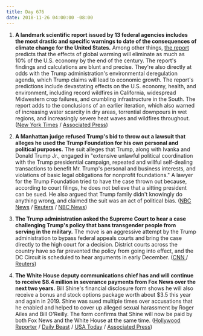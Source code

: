 ```yaml
---
title: Day 676
date: 2018-11-26 04:00:00 -08:00
---
```


1. **A landmark scientific report issued by 13 federal agencies includes the most drastic and specific warnings to date of the consequences of climate change for the United States.** Among other things, [the report](https://nca2018.globalchange.gov/) predicts that the effects of global warming will eliminate as much as 10%  of the U.S. economy by the end of the century. The report's findings and calculations are blunt and precise. They're also directly at odds with the Trump administration's environmental deregulation agenda, which Trump claims will lead to economic growth. The report's predictions include devastating effects on the U.S. economy, health, and environment, including record wildfires in California, widespread Midwestern crop failures, and crumbling infrastructure in the South. The report adds to the conclusions of an earlier iteration, which also warned of increasing water scarcity in dry areas, torrential downpours in wet regions, and increasingly severe heat waves and wildfires throughout. ([New York Times](https://www.nytimes.com/2018/11/23/climate/us-climate-report.html) / [Associated Press](https://apnews.com/f9732784135c4f4a8963daff79e2583e))

2. **A Manhattan judge refused Trump's bid to throw out a lawsuit that alleges he used the Trump Foundation for his own personal and political purposes.** The suit alleges that Trump, along with Ivanka and Donald Trump Jr., engaged in "extensive unlawful political coordination with the Trump presidential campaign, repeated and willful self-dealing transactions to benefit Mr. Trump's personal and business interests, and violations of basic legal obligations for nonprofit foundations." A lawyer for the Trump Foundation tried to have the case thrown out because, according to court filings, he does not believe that a sitting president can be sued. He also argued that Trump family didn't knowingly do anything wrong, and claimed the suit was an act of political bias. ([NBC News](https://www.nbcnews.com/politics/politics-news/judge-allows-lawsuit-against-trump-foundation-proceed-rejects-trump-claim-n939526) / [Reuters](https://www.reuters.com/article/us-usa-trump-trump-foundation-idUSKCN1NS26Z) / [NBC News](https://www.cnbc.com/2018/11/23/new-york-state-judge-rejects-trump-claim-that-he-cant-be-sued-because-hes-president.html))

3. **The Trump administration asked the Supreme Court to hear a case challenging Trump's policy that bans transgender people from serving in the military.** The move is an aggressive attempt by the Trump administration to bypass federal appeals courts and bring the case directly to the high court for a decision. District courts across the country have so far prevented the policy from going into effect, and the DC Circuit is scheduled to hear arguments in early December. ([CNN ](https://www.cnn.com/2018/11/23/politics/military-transgender-ban-supreme-court/index.html)/ [Reuters](https://www.reuters.com/article/us-usa-court-transgender-idUSKCN1NS292))

4. **The White House deputy communications chief has and will continue to receive $8.4 million in severance payments from Fox News over the next two years.** Bill Shine's financial disclosure form shows he will also receive a bonus and stock options package worth about $3.5 this year and again in 2019. Shine was sued multiple times over accusations that he enabled and helped to cover up alleged sexual harassment by Roger Ailes and Bill O'Reilly. The form confirms that Shine will now be paid by both Fox News and the White House at the same time. ([Hollywood Reporter](https://www.hollywoodreporter.com/news/bill-shines-fox-news-severance-package-revealed-1163664) / [Daily Beast](https://www.thedailybeast.com/report-bill-shine-to-get-paid-by-fox-news-and-white-house-simultaneously) / [USA Today](https://www.usatoday.com/story/news/politics/2018/11/23/bill-shine-got-15-million-fox-news-payout-before-taking-white-house-job/2093875002/) / [Associated Press](https://www.apnews.com/c5981a3fe4e044a59da3ca70d2bd2873))